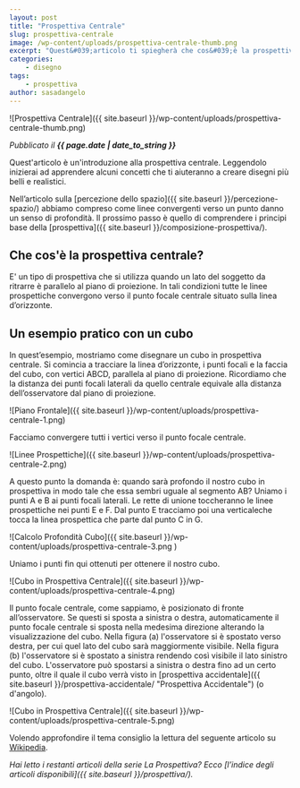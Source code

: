 ```yaml
---
layout: post
title: "Prospettiva Centrale"
slug: prospettiva-centrale
image: /wp-content/uploads/prospettiva-centrale-thumb.png
excerpt: "Quest&#039;articolo ti spiegherà che cos&#039;è la prospettiva centrale e come usarla per rendere i tuoi disegni più belli e realistici."
categories:
    - disegno
tags:
    - prospettiva
author: sasadangelo
---
```


![Prospettiva Centrale]({{ site.baseurl }}/wp-content/uploads/prospettiva-centrale-thumb.png)

_Pubblicato il **{{ page.date | date_to_string }}**_

Quest'articolo è un'introduzione alla prospettiva centrale. Leggendolo inizierai ad apprendere alcuni concetti che ti aiuteranno a creare disegni più belli e realistici.

Nell’articolo sulla [percezione dello spazio]({{ site.baseurl }}/percezione-spazio/) abbiamo compreso come linee convergenti verso un punto danno un senso di profondità. Il prossimo passo è quello di comprendere i principi base della [prospettiva]({{ site.baseurl }}/composizione-prospettiva/).

## Che cos'è la prospettiva centrale?

E' un tipo di prospettiva che si utilizza quando un lato del soggetto da ritrarre è parallelo al piano di proiezione. In tali condizioni tutte le linee prospettiche convergono verso il punto focale centrale situato sulla linea d’orizzonte.

## Un esempio pratico con un cubo

In quest’esempio, mostriamo come disegnare un cubo in prospettiva centrale. Si comincia a tracciare la linea d’orizzonte, i punti focali e la faccia del cubo, con vertici ABCD, parallela al piano di proiezione. Ricordiamo che la distanza dei punti focali laterali da quello centrale equivale alla distanza dell’osservatore dal piano di proiezione.

![Piano Frontale]({{ site.baseurl }}/wp-content/uploads/prospettiva-centrale-1.png)

Facciamo convergere tutti i vertici verso il punto focale centrale.

![Linee Prospettiche]({{ site.baseurl }}/wp-content/uploads/prospettiva-centrale-2.png)

A questo punto la domanda è: quando sarà profondo il nostro cubo in prospettiva in modo tale che essa sembri uguale al segmento AB? Uniamo i punti A e B ai punti focali laterali. Le rette di unione toccheranno le linee prospettiche nei punti E e F. Dal punto E tracciamo poi una verticaleche tocca la linea prospettica che parte dal punto C in G.

![Calcolo Profondità Cubo]({{ site.baseurl }}/wp-content/uploads/prospettiva-centrale-3.png )

Uniamo i punti fin qui ottenuti per ottenere il nostro cubo.

![Cubo in Prospettiva Centrale]({{ site.baseurl }}/wp-content/uploads/prospettiva-centrale-4.png)

Il punto focale centrale, come sappiamo, è posizionato di fronte all’osservatore. Se questi si sposta a sinistra o destra, automaticamente il punto focale centrale si sposta nella medesima direzione alterando la visualizzazione del cubo. Nella figura (a) l'osservatore si è spostato verso destra, per cui quel lato del cubo sarà maggiormente visibile. Nella figura (b) l'osservatore si è spostato a sinistra rendendo così visibile il lato sinistro del cubo. L'osservatore può spostarsi a sinistra o destra fino ad un certo punto, oltre il quale il cubo verrà visto in [prospettiva accidentale]({{ site.baseurl }}/prospettiva-accidentale/ "Prospettiva Accidentale") (o d'angolo).

![Cubo in Prospettiva Centrale]({{ site.baseurl }}/wp-content/uploads/prospettiva-centrale-5.png)

Volendo approfondire il tema consiglio la lettura del seguente articolo su  [Wikipedia](https://en.wikipedia.org/wiki/Perspective_%28graphical%29#Two-point_perspective).

_Hai letto i restanti articoli della serie La Prospettiva? Ecco [l’indice degli articoli disponibili]({{ site.baseurl }}/prospettiva/)._

